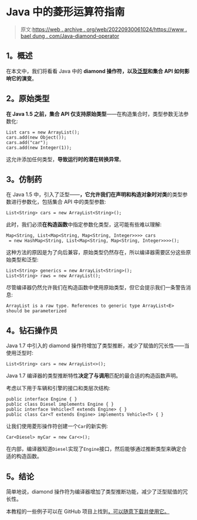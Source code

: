 # Java 中的菱形运算符指南

> 原文:[https://web . archive . org/web/20220930061024/https://www . bael dung . com/Java-diamond-operator](https://web.archive.org/web/20220930061024/https://www.baeldung.com/java-diamond-operator)

## **1。概述**

在本文中，我们将看看 Java 中的 **diamond 操作符，以及[泛型](/web/20221208143839/https://www.baeldung.com/java-generics)和集合 API 如何影响它的演变**。

## **2。原始类型**

**在 Java 1.5 之前，集合 API 仅支持原始类型**——在构造集合时，类型参数无法参数化:

```
List cars = new ArrayList();
cars.add(new Object());
cars.add("car");
cars.add(new Integer(1));
```

这允许添加任何类型，**导致运行时的潜在转换异常**。

## **3。仿制药**

在 Java 1.5 中，引入了泛型——**，它允许我们在声明和构造对象时对类**的类型参数进行参数化，包括集合 API 中的类型参数:

```
List<String> cars = new ArrayList<String>();
```

此时，我们必须**在构造函数**中指定参数化类型，这可能有些难以理解:

```
Map<String, List<Map<String, Map<String, Integer>>>> cars 
 = new HashMap<String, List<Map<String, Map<String, Integer>>>>();
```

这种方法的原因是为了向后兼容，原始类型仍然存在，所以编译器需要区分这些原始类型和泛型:

```
List<String> generics = new ArrayList<String>();
List<String> raws = new ArrayList();
```

尽管编译器仍然允许我们在构造函数中使用原始类型，但它会提示我们一条警告消息:

```
ArrayList is a raw type. References to generic type ArrayList<E> should be parameterized
```

## **4。钻石操作员**

Java 1.7 中引入的 diamond 操作符增加了类型推断，减少了赋值的冗长性——当使用泛型时:

```
List<String> cars = new ArrayList<>();
```

Java 1.7 编译器的类型推断特性**决定了与调用**匹配的最合适的构造函数声明。

考虑以下用于车辆和引擎的接口和类层次结构:

```
public interface Engine { }
public class Diesel implements Engine { }
public interface Vehicle<T extends Engine> { }
public class Car<T extends Engine> implements Vehicle<T> { }
```

让我们使用菱形操作符创建一个`Car`的新实例:

```
Car<Diesel> myCar = new Car<>();
```

在内部，编译器知道`Diesel`实现了`Engine`接口，然后能够通过推断类型来确定合适的构造函数。

## **5。结论**

简单地说，diamond 操作符为编译器增加了类型推断功能，减少了泛型赋值的冗长性。

本教程的一些例子可以在 GitHub 项目上找到[，可以随意下载并使用它。](https://web.archive.org/web/20221208143839/https://github.com/eugenp/tutorials/tree/master/core-java-modules/core-java-lang-operators)
